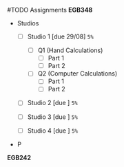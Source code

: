 

#TODO Assignments
**EGB348**
- Studios
	- [ ] Studio 1 [due 29/08] `5%`
	
		- [ ] Q1 (Hand Calculations)
			- [ ] Part 1
			- [ ] Part 2
		- [ ] Q2 (Computer Calculations)
			- [ ] Part 1
			- [ ] Part 2
	- [ ] Studio 2 [due ] `5%`
	- [ ] Studio 3 [due ] `5%`
	- [ ] Studio 4 [due ] `5%`
- P

**EGB242**


